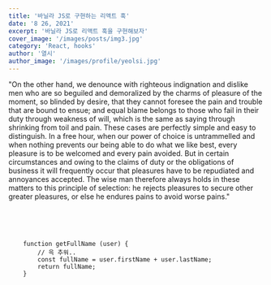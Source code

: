 ```yaml
---
title: '바닐라 JS로 구현하는 리액트 훅'
date: '8 26, 2021'
excerpt: '바닐라 JS로 리액트 훅을 구현해보자'
cover_image: '/images/posts/img3.jpg'
category: 'React, hooks'
author: '열시'
author_image: '/images/profile/yeolsi.jpg'
---
```


<div class="paragraph">
  "On the other hand, we denounce with righteous indignation and dislike men who are so beguiled and demoralized by the charms of pleasure of the moment, so blinded by desire, that they cannot foresee the pain and trouble that are bound to ensue; and equal blame belongs to those who fail in their duty through weakness of will, which is the same as saying through shrinking from toil and pain. These cases are perfectly simple and easy to distinguish. In a free hour, when our power of choice is untrammelled and when nothing prevents our being able to do what we like best, every pleasure is to be welcomed and every pain avoided. But in certain circumstances and owing to the claims of duty or the obligations of business it will frequently occur that pleasures have to be repudiated and annoyances accepted. The wise man therefore always holds in these matters to this principle of selection: he rejects pleasures to secure other greater pleasures, or else he endures pains to avoid worse pains."
</div>

<pre class="language-javascript">
  <span class="red"></span>
  <span class="yellow"></span>
  <span class="green"></span>
  <code>
    function getFullName (user) {
        // 윽 추워..
        const fullName = user.firstName + user.lastName;
        return fullName;
    }
  </code>
</pre>
